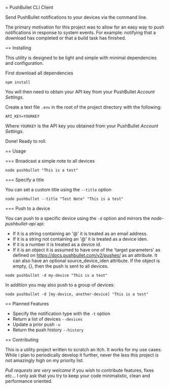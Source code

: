 = PushBullet CLI Client

Send PushBullet notifications to your devices via the command line.

The primary motivation for this project was to allow for an easy way to push notifications in response to system events.
For example: notifying that a download has completed or that a build task has finished.

== Installing

This utility is designed to be light and simple with minimal dependencies and configuration.

First download all dependencies

```
npm install
```

You will then need to obtain your API key from your PushBullet _Account Settings_.

Create a text file `.env` in the root of the project directory with the following:

```
API_KEY=YOURKEY
```

Where `YOURKEY` is the API key you obtained from your PushBullet _Account Settings_.

Done! Ready to roll.

== Usage

=== Broadcast a simple note to all devices

```
node pushbullet "This is a test"
```

=== Specify a title

You can set a custom title using the `--title` option

```
node pushbullet --title "Test Note" "This is a test"
```

=== Push to a device

You can push to a specific device using the `-d` option and mirrors the _node-pushbullet-api_ api:

* If it is a string containing an '@' it is treated as an email address.
* If it is a string not containing an '@' it is treated as a device iden.
* If it is a number it is treated as a device id.
* If it is an object it is assumed to have one of the 'target parameters' as defined on https://docs.pushbullet.com/v2/pushes/ as an attribute. It can also have an optional source_device_iden attribute. If the object is empty, {}, then the push is sent to all devices.

```
node pushbullet -d my-device "This is a test"
```

In addition you may also push to a group of devices:

```
node pushbullet -d [my-device, another-device] "This is a test"
```

== Planned Features

* Specify the notification type with the `-t` option
* Return a list of devices `--devices`
* Update a prior push `-u`
* Return the push history `--history`

== Contributing

This is a utility project written to scratch an itch. It works for my use cases. While i plan to periodically develop it further, never the less this project is not amazingly high on my priority list.

*Pull requests are very welcome* if you wish to contribute features, fixes etc... I only ask that you try to keep your code minimalistic, clean and performance oriented.